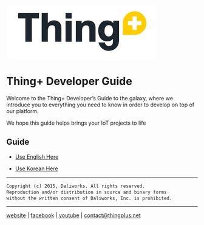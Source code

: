 
![thingplus_logo](./doc/images/tp_logo.png)


# Thing+ Developer Guide
Welcome to the Thing+ Developer’s Guide to the galaxy, where we introduce you to everything you need to know in order to develop on top of our platform.

We hope this guide helps brings your IoT projects to life


## Guide
- [Use English Here](./doc/README_en.md)

- [Use Korean Here](./doc/README_kr.md)



---

```
Copyright (c) 2015, Daliworks. All rights reserved.
Reproduction and/or distribution in source and binary forms
without the written consent of Daliworks, Inc. is prohibited.
```

---
[website](https://thingplus.net/) | [facebook](https://www.facebook.com/thingplus) | [youtube](https://www.youtube.com/channel/UCa7T7hj3F0x7brM6htUasyQ) | <contact@thingplus.net>
